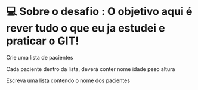 # 💻 Sobre o desafio : O objetivo aqui é rever tudo o que eu ja estudei e praticar o GIT!

  Crie uma lista de pacientes

  Cada paciente dentro da lista, deverá conter
    nome
    idade
    peso
    altura

  Escreva uma lista contendo o nome dos pacientes